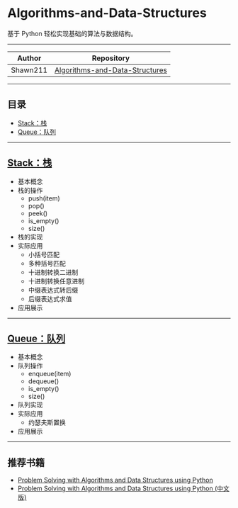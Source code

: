Algorithms-and-Data-Structures
======
基于 Python 轻松实现基础的算法与数据结构。

******
|Author|Repository|
|:---:|:---:
|Shawn211|[Algorithms-and-Data-Structures](https://github.com/Shawn211/Algorithms-and-Data-Structures)

******
## 目录
* [Stack：栈](#Stack：栈)
* [Queue：队列](#Queue：队列)

******
[Stack：栈](Stack/README.md)
------
* 基本概念
* 栈的操作
    * push(item)
    * pop()
    * peek()
    * is_empty()
    * size()
* 栈的实现
* 实际应用
    * 小括号匹配
    * 多种括号匹配
    * 十进制转换二进制
    * 十进制转换任意进制
    * 中缀表达式转后缀
    * 后缀表达式求值
* 应用展示

******
[Queue：队列](Queue/README.md)
------
* 基本概念
* 队列操作
    * enqueue(item)
    * dequeue()
    * is_empty()
    * size()
* 队列实现
* 实际应用
    * 约瑟夫斯置换
* 应用展示

******
推荐书籍
------
* [Problem Solving with Algorithms and Data Structures using Python](http://interactivepython.org/runestone/static/pythonds/index.html)
* [Problem Solving with Algorithms and Data Structures using Python (中文版)](https://facert.gitbooks.io/python-data-structure-cn/)